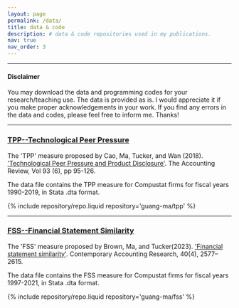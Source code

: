 ```yaml
---
layout: page
permalink: /data/
title: data & code
description: # data & code repositories used in my publications.
nav: true
nav_order: 3
---
```

<hr>
<div class="publications">
    <div class="col-md-12">
      <h4> Disclaimer</h4>
        <p> You may download the data and programming codes for your research/teaching use. The data is provided as is. I would appreciate it if you make proper acknowledgements in your work. If you find any errors in the data and codes, please feel free to inform me. Thanks!</p>
    </div>
</div>
<hr>
<div class="publications">
      <div class="col-md-12">
        <h3><a href="https://github.com/guang-ma/tpp">TPP--Technological Peer Pressure</a></h3>
        <p>The 'TPP' measure proposed by Cao, Ma, Tucker, and Wan (2018). <a href ="https://doi.org/10.2308/accr-52056">'Technological Peer Pressure and Product Disclosure'</a>. The Accounting Review, Vol 93 (6), pp 95-126. </p>
        <p>The data file contains the TPP measure for Compustat firms for fiscal years 1990-2019, in Stata .dta format.</p>
        <div class="repositories d-flex flex-wrap flex-md-row flex-column align-items-center">
        {% include repository/repo.liquid repository='guang-ma/tpp' %} 
        </div>
</div>
<hr>
<div class="publications">
      <div class="col-md-12">
        <h3><a href="https://github.com/guang-ma/fss">FSS--Financial Statement Similarity</a></h3>
        <p>The 'FSS' measure proposed by Brown, Ma, and Tucker(2023). <a href ="https://doi.org/10.1111/1911-3846.12885">'Financial statement similarity'</a>. Contemporary Accounting Research, 40(4), 2577–2615. </p>
        <p>The data file contains the FSS measure for Compustat firms for fiscal years 1997-2021, in Stata .dta format.</p>
        <div class="repositories d-flex flex-wrap flex-md-row flex-column align-items-center">
        {% include repository/repo.liquid repository='guang-ma/fss' %} 
        </div>
</div>
<br>